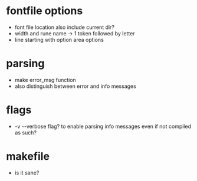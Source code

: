 # fontfile options

- font file location also include current dir?
- width and rune name -> 1 token followed by letter
- line starting with option area options

# parsing

- make error_msg function
- also distinguish between error and info messages

# flags

- -v --verbose flag? to enable parsing info messages even if not compiled as such?

# makefile

- is it sane?
